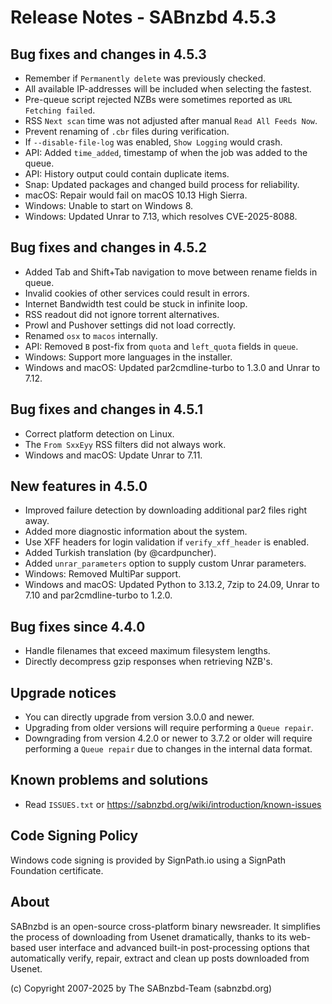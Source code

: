Release Notes - SABnzbd 4.5.3
=========================================================

## Bug fixes and changes in 4.5.3

* Remember if `Permanently delete` was previously checked.
* All available IP-addresses will be included when selecting the fastest.
* Pre-queue script rejected NZBs were sometimes reported as `URL Fetching failed`.
* RSS `Next scan` time was not adjusted after manual `Read All Feeds Now`.
* Prevent renaming of `.cbr` files during verification.
* If `--disable-file-log` was enabled, `Show Logging` would crash.
* API: Added `time_added`, timestamp of when the job was added to the queue.
* API: History output could contain duplicate items.
* Snap: Updated packages and changed build process for reliability.
* macOS: Repair would fail on macOS 10.13 High Sierra.
* Windows: Unable to start on Windows 8.
* Windows: Updated Unrar to 7.13, which resolves CVE-2025-8088.

## Bug fixes and changes in 4.5.2

* Added Tab and Shift+Tab navigation to move between rename fields in queue.
* Invalid cookies of other services could result in errors.
* Internet Bandwidth test could be stuck in infinite loop.
* RSS readout did not ignore torrent alternatives.
* Prowl and Pushover settings did not load correctly.
* Renamed `osx` to `macos` internally.
* API: Removed `B` post-fix from `quota` and `left_quota` fields in `queue`.
* Windows: Support more languages in the installer.
* Windows and macOS: Updated par2cmdline-turbo to 1.3.0 and Unrar to 7.12.

## Bug fixes and changes in 4.5.1

* Correct platform detection on Linux.
* The `From SxxEyy` RSS filters did not always work.
* Windows and macOS: Update Unrar to 7.11.

## New features in 4.5.0

* Improved failure detection by downloading additional par2 files right away.
* Added more diagnostic information about the system.
* Use XFF headers for login validation if `verify_xff_header` is enabled.
* Added Turkish translation (by @cardpuncher).
* Added `unrar_parameters` option to supply custom Unrar parameters.
* Windows: Removed MultiPar support.
* Windows and macOS: Updated Python to 3.13.2, 7zip to 24.09,
  Unrar to 7.10 and par2cmdline-turbo to 1.2.0.

## Bug fixes since 4.4.0

* Handle filenames that exceed maximum filesystem lengths.
* Directly decompress gzip responses when retrieving NZB's.

## Upgrade notices

* You can directly upgrade from version 3.0.0 and newer.
* Upgrading from older versions will require performing a `Queue repair`.
* Downgrading from version 4.2.0 or newer to 3.7.2 or older will require
  performing a `Queue repair` due to changes in the internal data format.

## Known problems and solutions

* Read `ISSUES.txt` or https://sabnzbd.org/wiki/introduction/known-issues

## Code Signing Policy

Windows code signing is provided by SignPath.io using a SignPath Foundation certificate.

## About

SABnzbd is an open-source cross-platform binary newsreader.
It simplifies the process of downloading from Usenet dramatically, thanks to its web-based
user interface and advanced built-in post-processing options that automatically verify, repair,
extract and clean up posts downloaded from Usenet.

(c) Copyright 2007-2025 by The SABnzbd-Team (sabnzbd.org)

